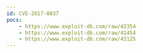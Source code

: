 ```yaml
---
id: CVE-2017-0037
pocs:
    - https://www.exploit-db.com/raw/42354
    - https://www.exploit-db.com/raw/41454
    - https://www.exploit-db.com/raw/43125
---
```

